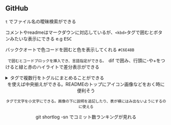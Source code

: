 ## GitHub

`t`  でファイル名の曖昧検索ができる

コメントやreadmeはマークダウンに対応しているが、`<kbd>`タグで囲むとボタンみたいな表示にできる
e.g    <kbd>ESC</kbd>


バッククオートで色コードを囲むと色を表示してくれる `#C6E48B`

```  で囲むとコードブロックを挿入でき、言語指定ができる。  ```dif  で囲み、行頭に-や+をつけると緑と赤のハイライトで差分表示ができる

<details> and <summary> タグで複数行をトグルにまとめることができる

<div align="center"> を使えば中央揃えができる。READMEのトップにアイコン画像などをおく時に便利そう

<sup>タグで文字を小文字にできる。画像の下に説明を追記したり、表が横にはみ出ないようにするのに使える

git shortlog -sn でコミット数ランキングが見れる

